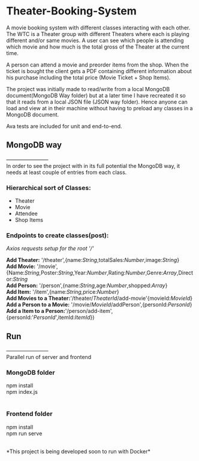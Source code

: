 # Theater-Booking-System

A movie booking system with different classes interacting with each other. 
The WTC is a Theater group with different Theaters where each is playing different and/or same movies. A user can see which people is attending which movie and how much is the total gross of the Theater at the current time. 

A person can attend a movie and preorder items from the shop. When the ticket is bought the client gets a PDF containing different information about his purchase including the total price (Movie Ticket + Shop Items). 

The project was initially made to read/write from a local MongoDB document(MongoDB Way folder) but at a later time I have recreated it so that it reads from a local JSON file (JSON way folder). Hence anyone can load and view at in their machine without having to preload any classes in a MongoDB document.

Ava tests are included for unit and end-to-end.


## MongoDB way  <br />
————————<br />
In order to see the project with in its full potential the MongoDB way, it needs at least couple of entries from each class. 

### Hierarchical sort of Classes:

 - Theater<br />
 - Movie<br />
 - Attendee<br />
 - Shop Items<br />

### Endpoints to create classes(post):
*Axios requests setup for the root '/'*

**Add Theater:**  '/theater',{name:*String*,totalSales:*Number*,image:*String*}<br />
**Add Movie:**  '/movie',{Name:*String*,Poster:*String*,Year:*Number*,Rating:*Number*,Genre:*Array*,Director:*String*<br />
**Add Person:**  '/person',{name:*String*,age:*Number*,shopped:*Array*}<br />
**Add Item:**  '/item',{name:*String*,price:*Number*}<br />
**Add Movies to a Theater:**'/theater/*TheaterId*/add-movie'{movieId:*MovieId*}<br />
**Add a Person to a Movie:** '/movie/*MovieId*/addPerson',{personId:*PersonId*}<br />
**Add a Item to a Person:**'/person/add-item',{personId:'*PersonId*',itemId:*ItemId*})

## Run <br />
————————<br />
Parallel run of server and frontend

### MongoDB folder
npm install<br />
npm index.js<br />
<br />
### Frontend folder<br />
npm install<br />
npm run serve<br />

<br />
*This project is being developed soon to run with Docker*

